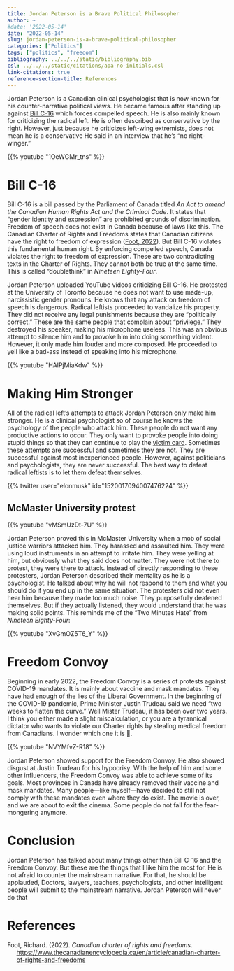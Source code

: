 ```yaml
---
title: Jordan Peterson is a Brave Political Philosopher
author: ~
#date: '2022-05-14'
date: "2022-05-14"
slug: jordan-peterson-is-a-brave-political-philosopher
categories: ["Politics"]
tags: ["politics", "freedom"]
bibliography: ../../../static/bibliography.bib
csl: ../../../static/citations/apa-no-initials.csl
link-citations: true
reference-section-title: References
---
```


Jordan Peterson is a Canadian clinical psychologist that is now known for his counter-narrative political views.
He became famous after standing up against [Bill C-16](https://www.parl.ca/DocumentViewer/en/42-1/bill/c-16/first-reading) which forces compelled speech.
He is also mainly known for criticizing the radical left.
He is often described as conservative by the right.
However, just because he criticizes left-wing extremists, does not mean he is a conservative
He said in an interview that he’s “no right-winger.”

{{% youtube "1OeWGMr_tns" %}}

# Bill C-16

Bill C-16 is a bill passed by the Parliament of Canada titled *An Act to amend the Canadian Human Rights Act and the Criminal Code*.
It states that “gender identity and expression” are prohibited grounds of discrimination.
Freedom of speech does not exist in Canada because of laws like this.
The Canadian Charter of Rights and Freedoms states that Canadian citizens have the right to freedom of expression ([Foot, 2022](#ref-canadian-charter-of-rights-and-freedoms)).
But Bill C-16 violates this fundamental human right.
By enforcing compelled speech, Canada violates the right to freedom of expression.
These are two contradicting texts in the Charter of Rights.
They cannot both be true at the same time.
This is called “doublethink” in *Nineteen Eighty-Four*.

Jordan Peterson uploaded YouTube videos criticizing Bill C-16.
He protested at the University of Toronto because he does not want to use made-up, narcissistic gender pronouns.
He knows that any attack on freedom of speech is dangerous.
Radical leftists proceeded to vandalize his property.
They did not receive any legal punishments because they are “politically correct.”
These are the same people that complain about “privilege.”
They destroyed his speaker, making his microphone useless.
This was an obvious attempt to silence him and to provoke him into doing something violent.
However, it only made him louder and more composed.
He proceeded to yell like a bad-ass instead of speaking into his microphone.

{{% youtube "HAlPjMiaKdw" %}}

# Making Him Stronger

All of the radical left’s attempts to attack Jordan Peterson only make him stronger.
He is a clinical psychologist so of course he knows the psychology of the people who attack him.
These people do not want any productive actions to occur.
They only want to provoke people into doing stupid things so that they can continue to play the [victim card](https://www.urbandictionary.com/define.php?term=victim%20card).
Sometimes these attempts are successful and sometimes they are not.
They are successful against most inexperienced people.
However, against politicians and psychologists, they are never successful.
The best way to defeat radical leftists is to let them defeat themselves.

{{% twitter user="elonmusk" id="1520017094007476224" %}}

## McMaster University protest

{{% youtube "vMSmUzDt-7U" %}}

Jordan Peterson proved this in McMaster University when a mob of social justice warriors attacked him.
They harassed and assaulted him.
They were using loud instruments in an attempt to irritate him.
They were yelling at him, but obviously what they said does not matter.
They were not there to protest, they were there to attack.
Instead of directly responding to these protesters, Jordan Peterson described their mentality as he is a psychologist.
He talked about why he will not respond to them and what you should do if you end up in the same situation.
The protesters did not even hear him because they made too much noise.
They purposefully deafened themselves.
But if they actually listened, they would understand that he was making solid points.
This reminds me of the “Two Minutes Hate” from *Nineteen Eighty-Four*:

{{% youtube "XvGmOZ5T6_Y" %}}

# Freedom Convoy

Beginning in early 2022, the Freedom Convoy is a series of protests against COVID-19 mandates.
It is mainly about vaccine and mask mandates.
They have had enough of the lies of the Liberal Government.
In the beginning of the COVID-19 pandemic, Prime Minister Justin Trudeau said we need “two weeks to flatten the curve.”
Well Mister Trudeau, it has been over two years.
I think you either made a slight miscalculation, or you are a tyrannical dictator who wants to violate our Charter rights by stealing medical freedom from Canadians.
I wonder which one it is 🤔.

{{% youtube "NVYMfvZ-R18" %}}

Jordan Peterson showed support for the Freedom Convoy.
He also showed disgust at Justin Trudeau for his hypocrisy.
With the help of him and some other influencers, the Freedom Convoy was able to achieve some of its goals.
Most provinces in Canada have already removed their vaccine and mask mandates.
Many people—like myself—have decided to still not comply with these mandates even where they do exist.
The movie is over, and we are about to exit the cinema.
Some people do not fall for the fear-mongering anymore.

# Conclusion

Jordan Peterson has talked about many things other than Bill C-16 and the Freedom Convoy.
But these are the things that I like him the most for.
He is not afraid to counter the mainstream narrative.
For that, he should be applauded,
Doctors, lawyers, teachers, psychologists, and other intelligent people will submit to the mainstream narrative.
Jordan Peterson will never do that

# References

<div id="refs" class="references csl-bib-body hanging-indent" line-spacing="2">

<div id="ref-canadian-charter-of-rights-and-freedoms" class="csl-entry">

Foot, Richard. (2022). *Canadian charter of rights and freedoms*. <https://www.thecanadianencyclopedia.ca/en/article/canadian-charter-of-rights-and-freedoms>

</div>

</div>
